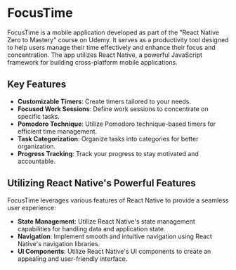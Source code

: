 # FocusTime

FocusTime is a mobile application developed as part of the "React Native Zero to Mastery" course on Udemy. It serves as a productivity tool designed to help users manage their time effectively and enhance their focus and concentration. The app utilizes React Native, a powerful JavaScript framework for building cross-platform mobile applications.

## Key Features

- **Customizable Timers**: Create timers tailored to your needs.
- **Focused Work Sessions**: Define work sessions to concentrate on specific tasks.
- **Pomodoro Technique**: Utilize Pomodoro technique-based timers for efficient time management.
- **Task Categorization**: Organize tasks into categories for better organization.
- **Progress Tracking**: Track your progress to stay motivated and accountable.

## Utilizing React Native's Powerful Features

FocusTime leverages various features of React Native to provide a seamless user experience:

- **State Management**: Utilize React Native's state management capabilities for handling data and application state.
- **Navigation**: Implement smooth and intuitive navigation using React Native's navigation libraries.
- **UI Components**: Utilize React Native's UI components to create an appealing and user-friendly interface.
